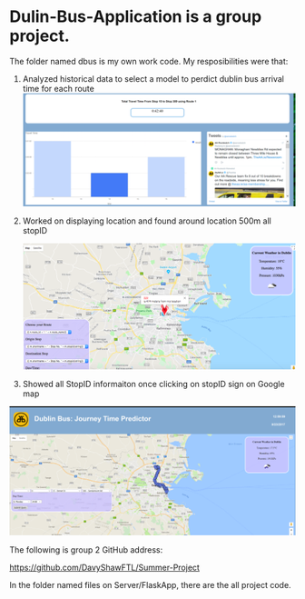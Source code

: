 # Dulin-Bus-Application is a group project.
The folder named dbus is my own work code. My resposibilities were that:
  1. Analyzed historical data to select a model to perdict dublin bus arrival time for each route
    ![](webapp3.png)
  
  2. Worked on displaying location and found around location 500m all stopID
  
     ![](stopid.png)
  3. Showed all StopID informaiton once clicking on stopID sign on Google map
  
  ![](webapp2.png)
  

  



 The following is group 2 GitHub address:

   https://github.com/DavyShawFTL/Summer-Project

In the folder named files on Server/FlaskApp, there are the all project code.
